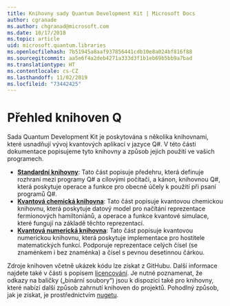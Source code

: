 ```yaml
---
title: Knihovny sady Quantum Development Kit | Microsoft Docs
author: cgranade
ms.author: chgranad@microsoft.com
ms.date: 10/17/2018
ms.topic: article
uid: microsoft.quantum.libraries
ms.openlocfilehash: 7b51945a8aaf937856441cdb10e8a024bf816f88
ms.sourcegitcommit: aa5e6f4a2deb4271a333d3f1b1eb69b5bb9a7bad
ms.translationtype: HT
ms.contentlocale: cs-CZ
ms.lasthandoff: 11/02/2019
ms.locfileid: "73442425"
---
```

# <a name="overview-of-q-libraries"></a>Přehled knihoven Q #
Sada Quantum Development Kit je poskytována s několika knihovnami, které usnadňují vývoj kvantových aplikací v jazyce Q#.
V této části dokumentace popisujeme tyto knihovny a způsob jejich použití ve vašich programech.

- [**Standardní knihovny**](xref:microsoft.quantum.libraries.standard.intro): Tato část popisuje předehru, která definuje rozhraní mezi programy Q# a cílovými počítači, a kánon, knihovnou Q#, která poskytuje operace a funkce pro obecné účely k použití při psaní programů Q#.
- [**Kvantová chemická knihovna**](xref:microsoft.quantum.chemistry.concepts.intro): Tato část popisuje kvantovou chemickou knihovnu, která poskytuje datový model pro načítání reprezentace fermionových hamiltoniánů, a operace a funkce kvantové simulace, které fungují na základě těchto reprezentací.
- [**Kvantová numerická knihovna**](xref:microsoft.quantum.numerics.intro): Tato část popisuje kvantovou numerickou knihovnu, která poskytuje implementace pro hostitele matematických funkcí. Podporuje reprezentace celých čísel (se znaménkem i bez znaménka) a čísel s pevnou desetinnou čárkou.

Zdroje knihoven včetně ukázek kódu lze získat z GitHubu. Další informace najdete také v části s popisem [licencování](xref:microsoft.quantum.libraries.licensing). Je nutné poznamenat, že odkazy na balíčky („binární soubory“) jsou k dispozici také pro knihovny, které nabízí další způsob zahrnutí knihoven do projektů. Pohodlný způsob, jak je získat, je prostřednictvím [nugetu](https://nuget.org).  